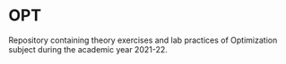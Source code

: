 # OPT
Repository containing theory exercises and lab practices of Optimization subject during the academic year 2021-22.
